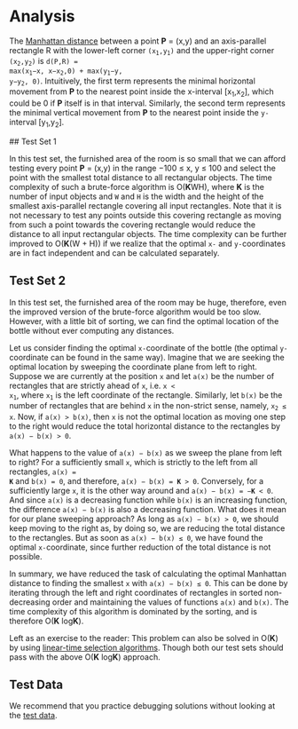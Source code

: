 # Analysis

The [Manhattan distance](https://en.wikipedia.org/wiki/Taxicab_geometry) between a point **P** = (x,y) and an axis-parallel rectangle R with the lower-left corner <code>(x<sub>1</sub>,y<sub>1</sub>)</code> and the upper-right corner <code>(x<sub>2</sub>,y<sub>2</sub>)</code> is <code>d(P,R) = max(x<sub>1</sub>−x, x−x<sub>2</sub>,0) + max(y<sub>1</sub>−y, y−y<sub>2</sub>, 0)</code>. Intuitively, the first term represents the minimal horizontal movement from **P** to the nearest point inside the x-interval [x<sub>1</sub>,x<sub>2</sub>], which could be 0 if **P** itself is in that interval. Similarly, the second term represents the minimal vertical movement from **P** to the nearest point inside the `y-`interval [y<sub>1</sub>,y<sub>2</sub>].

## Test Set 1

In this test set, the furnished area of the room is so small that we can afford testing every point **P** = (x,y) in the range −100 ≤ x, y ≤ 100 and select the point with the smallest total distance to all rectangular objects. The time complexity of such a brute-force algorithm is O(**K**WH), where **K** is the number of input objects and `W` and `H` is the width and the height of the smallest axis-parallel rectangle covering all input rectangles. Note that it is not necessary to test any points outside this covering rectangle as moving from such a point towards the covering rectangle would reduce the distance to all input rectangular objects. The time complexity can be further improved to O(**K**(W + H)) if we realize that the optimal `x-` and `y-`coordinates are in fact independent and can be calculated separately.

## Test Set 2

In this test set, the furnished area of the room may be huge, therefore, even the improved version of the brute-force algorithm would be too slow. However, with a little bit of sorting, we can find the optimal location of the bottle without ever computing any distances.

Let us consider finding the optimal `x-`coordinate of the bottle (the optimal `y-`coordinate can be found in the same way). Imagine that we are seeking the optimal location by sweeping the coordinate plane from left to right. Suppose we are currently at the position `x` and let `a(x)` be the number of rectangles that are strictly ahead of `x`, i.e. <code>x < x<sub>1</sub></code>, where <code>x<sub>1</sub></code> is the left coordinate of the rectangle. Similarly, let `b(x)` be the number of rectangles that are behind `x` in the non-strict sense, namely, <code>x<sub>2</sub> ≤ x</code>. Now, if `a(x) > b(x)`, then `x` is not the optimal location as moving one step to the right would reduce the total horizontal distance to the rectangles by `a(x) − b(x) > 0`.

What happens to the value of `a(x) − b(x)` as we sweep the plane from left to right? For a sufficiently small `x`, which is strictly to the left from all rectangles, <code>a(x) = **K**</code> and `b(x) = 0`, and therefore, <code>a(x) − b(x) = **K** > 0</code>. Conversely, for a sufficiently large `x`, it is the other way around and <code>a(x) − b(x) = −**K** < 0</code>. And since `a(x)` is a decreasing function while `b(x)` is an increasing function, the difference `a(x) − b(x)` is also a decreasing function. What does it mean for our plane sweeping approach? As long as `a(x) − b(x) > 0`, we should keep moving to the right as, by doing so, we are reducing the total distance to the rectangles. But as soon as `a(x) − b(x) ≤ 0`, we have found the optimal `x-`coordinate, since further reduction of the total distance is not possible.

In summary, we have reduced the task of calculating the optimal Manhattan distance to finding the smallest `x` with `a(x) − b(x) ≤ 0`. This can be done by iterating through the left and right coordinates of rectangles in sorted non-decreasing order and maintaining the values of functions `a(x)` and `b(x)`. The time complexity of this algorithm is dominated by the sorting, and is therefore O(**K** log**K**).

Left as an exercise to the reader: This problem can also be solved in O(**K**) by using [linear-time selection algorithms](https://en.wikipedia.org/wiki/Selection_algorithm). Though both our test sets should pass with the above O(**K** log**K**) approach.

## Test Data

We recommend that you practice debugging solutions without looking at the [test data](https://codejam.googleapis.com/dashboard/get_file/AQj_6U2imhEVF_ed6vcRJC4NRd_rsAuTnd4MpYPFgUc11n_VBxChNesN0ZvItC8hMWw/test_data.zip).
